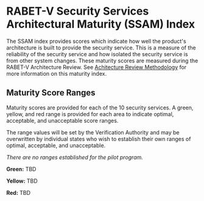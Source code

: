 # RABET-V Security Services Architectural Maturity (SSAM) Index 

The SSAM index provides scores which indicate how well the product's architecture is built to provide the security service. This is a measure of the reliability of the security service and how isolated the security service is from other system changes. These maturity scores are measured during the RABET-V Architecture Review. See [Achitecture Review Methodology](../Activities/Architecture_Review_Methodology.md) for more information on this maturity index. 


## Maturity Score Ranges
Maturity scores are provided for each of the 10 security services. A green, yellow, and red range is provided for each area to indicate optimal, acceptable, and unacceptable score ranges. 

The range values will be set by the Verification Authority and may be overwritten by individual states who wish to establish their own ranges of optimal, acceptable, and unacceptable. 

*There are no ranges established for the pilot program.*

**Green:** TBD

**Yellow:** TBD

**Red:** TBD